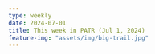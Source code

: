 ```yaml
---
type: weekly
date: 2024-07-01
title: This week in PATR (Jul 1, 2024)
feature-img: "assets/img/big-trail.jpg"
---
```



